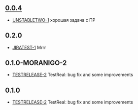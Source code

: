 ## [0.0.4](https://unstable8.re-lizzy.xyz/releases/workspace-moranigo/UNSTABLE8-1)
* [UNSTABLETWO-1](https://tracker.yandex.ru/UNSTABLETWO-1) хорошая задача с ПР

## 0.2.0
* [JIRATEST-1](https://moranigotestlizzy.atlassian.net/browse/JIRATEST-1) Mrrr

## 0.1.0-MORANIGO-2
* [TESTRELEASE-2](https://tracker.yandex.ru/TESTRELEASE-2) TestReal: bug fix and some improvements

## 0.1.0
* [TESTRELEASE-2](https://tracker.yandex.ru/TESTRELEASE-2) TestReal: bug fix and some improvements